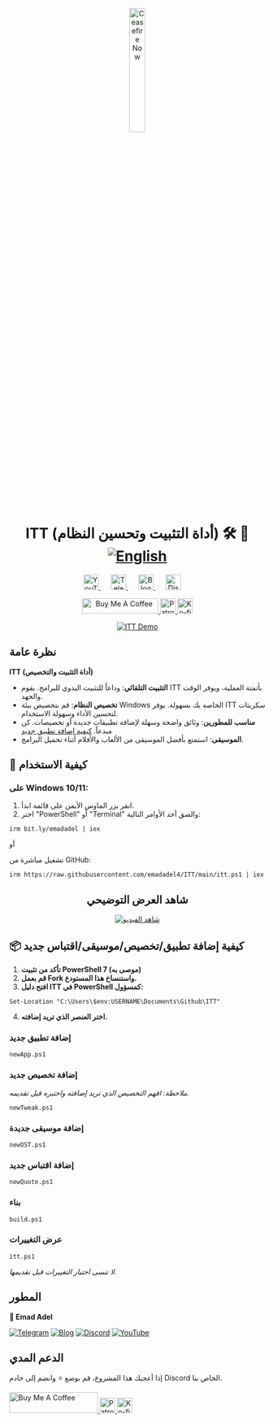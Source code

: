 <p align="center">
  <a href="https://techforpalestine.org/learn-more" rel="nofollow">
    <img src="https://raw.githubusercontent.com/Safouene1/support-palestine-banner/master/StandWithPalestine.svg" alt="Ceasefire Now" style="width:25%;">
  </a>
</p>

<h1 align="center">ITT (أداة التثبيت وتحسين النظام) 🛠️ 🚀
<div align="center">
<a href="/README.md">
  <img src="https://img.shields.io/badge/-English-green" alt="English">
</a>
</div>
</h1>

<div align="center">
   <a href="https://www.youtube.com/@emadadel4" style="margin-right: 20px;">
        <img src="https://img.shields.io/badge/YouTube-FF0000?style=flat&logo=youtube&logoColor=white" alt="YouTube" height="30">
    </a>
    <a href="https://t.me/ittemadadel" style="margin-right: 20px;">
        <img src="https://img.shields.io/badge/Telegram-2CA5E0?style=flat&logo=telegram&logoColor=white" alt="Telegram" height="30">
    </a>
    <a href="https://emadadel4.github.io" style="margin-right: 20px;">
        <img src="https://img.shields.io/badge/Blog-FF5722?style=flat&logo=blogger&logoColor=white" alt="Blog" height="30">
    </a>
    <a href="https://discord.gg/3eV79KgD" style="margin-right: 20px;">
        <img src="https://img.shields.io/badge/-Discord-7289da?style=flat&logo=discord&logoColor=white" alt="Discord" height="30">
    </a>
</div>

<p align="center">
<a href="https://www.buymeacoffee.com/emadadel" target="_blank"><img src="https://cdn.buymeacoffee.com/buttons/default-orange.png" alt="Buy Me A Coffee" height="30" width="150">
</a>

  <a href="https://www.patreon.com/emadadel" target="_blank">
    <img src="https://img.shields.io/badge/Patron-blue?logo=patreon" alt="Patron" height="30">
  </a>

  <a href="https://ko-fi.com/emadadel" target="_blank">
  <img src="https://img.shields.io/badge/Ko--fi-blue?logo=kofi" alt="Ko-fi" height="30">
</a>

</p>

<p align="center">
  <a target="_blank" rel="noopener noreferrer" href="https://raw.githubusercontent.com/emadadel4/ITT/main/Resources/Images/demo.PNG">
    <img src="https://raw.githubusercontent.com/emadadel4/ITT/main/Assets/Images/demo.PNG" alt="ITT Demo" style="max-width: 100%;">
  </a>
</p>

<h2>نظرة عامة</h2>

<p><strong>ITT (أداة التثبيت والتخصيص)</strong></p>

- **التثبيت التلقائي**: وداعاً للتثبيت اليدوي للبرامج. يقوم ITT بأتمتة العملية، ويوفر الوقت والجهد.
- **تخصيص النظام**: قم بتخصيص بيئة Windows الخاصة بك بسهولة. يوفر ITT سكربتات لتحسين الأداء وسهولة الاستخدام.
- **مناسب للمطورين**: وثائق واضحة وسهلة لإضافة تطبيقات جديدة أو تخصيصات. كن مبدعاً. <a href="#--how-to-add-a-new-apptweakostquote">كيفية إضافة تطبيق جديد</a>
- **الموسيقى**: استمتع بأفضل الموسيقى من الألعاب والأفلام أثناء تحميل البرامج.

<h2>🚀 كيفية الاستخدام</h2>

<h3>على Windows 10/11:</h3>
<ol>
<li>انقر بزر الماوس الأيمن على قائمة ابدأ.</li>
<li>اختر "PowerShell" أو "Terminal" والصق أحد الأوامر التالية:</li>
</ol>

<pre><code>irm bit.ly/emadadel | iex
</code></pre>

أو

<p>تشغيل مباشرة من GitHub:</p>

<pre><code>irm https://raw.githubusercontent.com/emadadel4/ITT/main/itt.ps1 | iex
</code></pre>

<div align="center">

  ## شاهد العرض التوضيحي

  [![شاهد الفيديو](https://raw.githubusercontent.com/emadadel4/ITT/main/Assets/Images/thumbnail.jpg)](https://www.youtube.com/watch?v=QmO82OTsU5c)
</div>

<h2> 📦 كيفية إضافة تطبيق/تخصيص/موسيقى/اقتباس جديد</h2>
<ol>
<li><strong>تأكد من تثبيت PowerShell 7 (موصى به)</strong></li>
<li><strong>قم بعمل Fork واستنساخ هذا المستودع.</strong></li>
<li><strong>افتح دليل ITT في PowerShell كمسؤول:</strong></li>
</ol>

<pre><code>Set-Location "C:\Users\$env:USERNAME\Documents\Github\ITT"
</code></pre>

<ol start="4">
<li><strong>اختر العنصر الذي تريد إضافته.</strong></li>
</ol>

<h3>إضافة تطبيق جديد</h3>

<pre><code>newApp.ps1
</code></pre>

<h3>إضافة تخصيص جديد</h3>

<p><em>ملاحظة: افهم التخصيص الذي تريد إضافته واختبره قبل تقديمه.</em></p>

<pre><code>newTweak.ps1
</code></pre>

<h3>إضافة موسيقى جديدة</h3>

<pre><code>newOST.ps1
</code></pre>

<h3>إضافة اقتباس جديد</h3>

<pre><code>newQuote.ps1
</code></pre>

<h3>بناء</h3>

<pre><code>build.ps1
</code></pre>

<h3>عرض التغييرات</h3>
<pre><code>itt.ps1
</code></pre>

<p><em>لا تنسى اختبار التغييرات قبل تقديمها.</em></p>

<h2>المطور</h2>

<p><strong>👤 Emad Adel</strong></p>

[![Telegram](https://img.shields.io/badge/Telegram-2CA5E0?style=flat&logo=telegram&logoColor=white)](https://t.me/ittemadadel) [![Blog](https://img.shields.io/badge/Blog-FF5722?style=flat&logo=blogger&logoColor=white)](https://emadadel4.github.io) [![Discord](https://img.shields.io/badge/-Discord-7289da?style=flat&logo=discord&logoColor=white)](https://discord.gg/3eV79KgD)  <a href="https://www.youtube.com/@emadadel4" style="margin-right: 20px;">
        <img src="https://img.shields.io/badge/YouTube-FF0000?style=flat&logo=youtube&logoColor=white" alt="YouTube">
</a>

## الدعم المدي

<p>إذا أعجبك هذا المشروع، قم بوضع ⭐️ وانضم إلى خادم Discord الخاص بنا.</p>

<a href="https://www.buymeacoffee.com/emadadel" target="_blank">
  <img src="https://cdn.buymeacoffee.com/buttons/default-orange.png" alt="Buy Me A Coffee" height="41" width="174">
</a>
<a href="https://www.patreon.com/emadadel" target="_blank">
  <img src="https://img.shields.io/badge/Patron-blue?logo=patreon" alt="Patron" height="30">
</a>
<a href="https://ko-fi.com/emadadel" target="_blank">
  <img src="https://img.shields.io/badge/Ko--fi-blue?logo=kofi" alt="Ko-fi" height="30">
</a>
